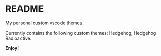 # README

My personal custom vscode themes.

Currently contains the following custom themes: Hedgehog, Hedgehog Radioactive.

**Enjoy!**

